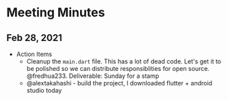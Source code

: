 # Meeting Minutes

## Feb 28, 2021

* Action Items
    * Cleanup the `main.dart` file.  This has a lot of dead code.  Let's get it to be polished so we can distribute responsiblities for open source. @fredhua233.  Deliverable: Sunday for a stamp
    * @alextakahashi - build the project, I downloaded flutter + android studio today
